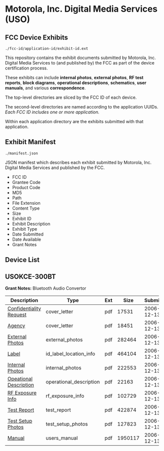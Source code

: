 # Motorola, Inc. Digital Media Services (USO)
## FCC Device Exhibits

```
./fcc-id/application-id/exhibit-id.ext
```

This repository contains the exhibit documents submitted by Motorola, Inc. Digital Media Services to (and published by) the FCC as part of the device certification process.

These exhibits can include **internal photos**, **external photos**, **RF test reports**, **block diagrams**, **operational descriptions**, **schematics**, **user manuals**, and various **correspondence**.

The top-level directories are sliced by the FCC ID of each device.

The second-level directories are named according to the application UUIDs. *Each FCC ID includes one or more application.*

Within each application directory are the exhibits submitted with that application. 

## Exhibit Manifest

```
./manifest.json
```

JSON manifest which describes each exhibit submitted by Motorola, Inc. Digital Media Services and published by the FCC.

- FCC ID
- Grantee Code
- Product Code
- MD5
- Path
- File Extension
- Content Type
- Size
- Exhibit ID
- Exhibit Description
- Exhibit Type
- Date Submitted
- Date Available
- Grant Notes

## Device List
## USOKCE-300BT
**Grant Notes:** Bluetooth Audio Convertor

| Description | Type | Ext | Size | Submitted | Available |
| ----------- | ---- | --- | ---- | --------- | --------- |
| [Confidentiality Request](USOKCE-300BT/6053419f70d04b4daffb27274a1c5762/737737.pdf) | cover_letter | pdf | 17531 | 2006-12-13 | 2006-12-13 |
| [Agency](USOKCE-300BT/6053419f70d04b4daffb27274a1c5762/737738.pdf) | cover_letter | pdf | 18451 | 2006-12-13 | 2006-12-13 |
| [External Photos](USOKCE-300BT/6053419f70d04b4daffb27274a1c5762/737727.pdf) | external_photos | pdf | 282464 | 2006-12-13 | 2006-12-13 |
| [Label](USOKCE-300BT/6053419f70d04b4daffb27274a1c5762/737728.pdf) | id_label_location_info | pdf | 464104 | 2006-12-13 | 2006-12-13 |
| [Internal Photos](USOKCE-300BT/6053419f70d04b4daffb27274a1c5762/737729.pdf) | internal_photos | pdf | 222553 | 2006-12-13 | 2006-12-13 |
| [Opeational Description](USOKCE-300BT/6053419f70d04b4daffb27274a1c5762/737730.pdf) | operational_description | pdf | 22163 | 2006-12-13 | 2006-12-13 |
| [RF Exposure Info](USOKCE-300BT/6053419f70d04b4daffb27274a1c5762/737736.pdf) | rf_exposure_info | pdf | 102729 | 2006-12-13 | 2006-12-13 |
| [Test Report](USOKCE-300BT/6053419f70d04b4daffb27274a1c5762/737732.pdf) | test_report | pdf | 422874 | 2006-12-13 | 2006-12-13 |
| [Test Setup Photos](USOKCE-300BT/6053419f70d04b4daffb27274a1c5762/737733.pdf) | test_setup_photos | pdf | 127823 | 2006-12-13 | 2006-12-13 |
| [Manual](USOKCE-300BT/6053419f70d04b4daffb27274a1c5762/737734.pdf) | users_manual | pdf | 1950117 | 2006-12-13 | 2006-12-13 |
